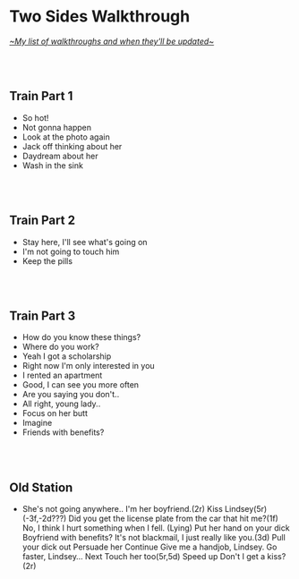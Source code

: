 # Two Sides Walkthrough
[*\~My list of walkthroughs and when they'll be updated\~*](https://www.patreon.com/maimlain)

<br>
<br>

## Train Part 1
- So hot!
- Not gonna happen
- Look at the photo again
- Jack off thinking about her
- Daydream about her
- Wash in the sink

<br>
<br>

## Train Part 2
- Stay here, I'll see what's going on
- I'm not going to touch him
- Keep the pills

<br>
<br>

## Train Part 3
- How do you know these things?
- Where do you work?
- Yeah I got a scholarship
- Right now I'm only interested in you
- I rented an apartment
- Good, I can see you more often
- Are you saying you don't..
- All right, young lady..
- Focus on her butt
- Imagine
- Friends with benefits?

<br>
<br>

## Old Station
- She's not going anywhere..
I'm her boyfriend.(2r)
Kiss Lindsey(5r)(-3f,-2d???)
Did you get the license plate from the car that hit me?(1f)
No, I think I hurt something when I fell. (Lying)
Put her hand on your dick
Boyfriend with benefits?
It's not blackmail, I just really like you.(3d)
Pull your dick out
Persuade her
Continue
Give me a handjob, Lindsey.
Go faster, Lindsey…
Next
Touch her too(5r,5d)
Speed up
Don't I get a kiss?(2r)
